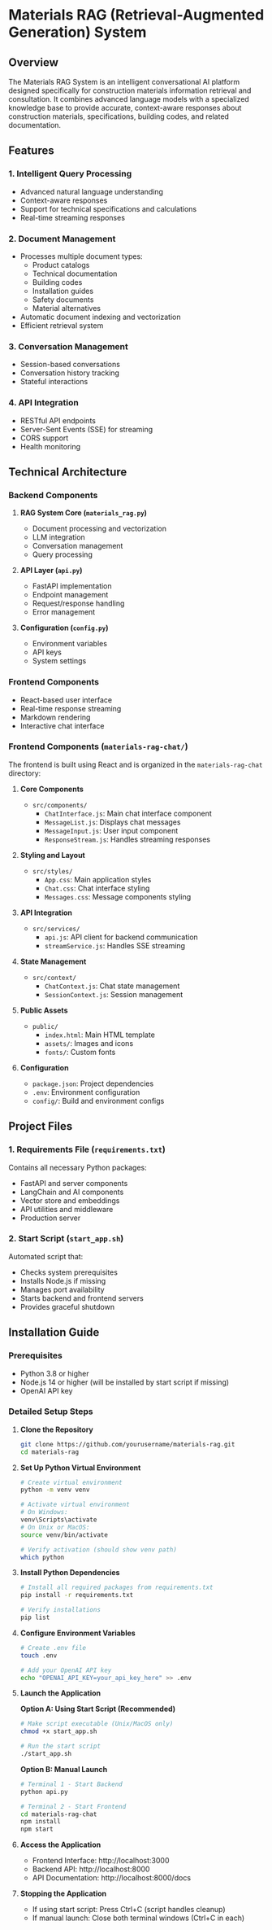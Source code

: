 # Materials RAG (Retrieval-Augmented Generation) System

## Overview
The Materials RAG System is an intelligent conversational AI platform designed specifically for construction materials information retrieval and consultation. It combines advanced language models with a specialized knowledge base to provide accurate, context-aware responses about construction materials, specifications, building codes, and related documentation.

## Features

### 1. Intelligent Query Processing
- Advanced natural language understanding
- Context-aware responses
- Support for technical specifications and calculations
- Real-time streaming responses

### 2. Document Management
- Processes multiple document types:
  - Product catalogs
  - Technical documentation
  - Building codes
  - Installation guides
  - Safety documents
  - Material alternatives
- Automatic document indexing and vectorization
- Efficient retrieval system

### 3. Conversation Management
- Session-based conversations
- Conversation history tracking
- Stateful interactions

### 4. API Integration
- RESTful API endpoints
- Server-Sent Events (SSE) for streaming
- CORS support
- Health monitoring

## Technical Architecture

### Backend Components
1. **RAG System Core (`materials_rag.py`)**
   - Document processing and vectorization
   - LLM integration
   - Conversation management
   - Query processing

2. **API Layer (`api.py`)**
   - FastAPI implementation
   - Endpoint management
   - Request/response handling
   - Error management

3. **Configuration (`config.py`)**
   - Environment variables
   - API keys
   - System settings

### Frontend Components
- React-based user interface
- Real-time response streaming
- Markdown rendering
- Interactive chat interface

### Frontend Components (`materials-rag-chat/`)
The frontend is built using React and is organized in the `materials-rag-chat` directory:

1. **Core Components**
   - `src/components/`
     - `ChatInterface.js`: Main chat interface component
     - `MessageList.js`: Displays chat messages
     - `MessageInput.js`: User input component
     - `ResponseStream.js`: Handles streaming responses

2. **Styling and Layout**
   - `src/styles/`
     - `App.css`: Main application styles
     - `Chat.css`: Chat interface styling
     - `Messages.css`: Message components styling

3. **API Integration**
   - `src/services/`
     - `api.js`: API client for backend communication
     - `streamService.js`: Handles SSE streaming

4. **State Management**
   - `src/context/`
     - `ChatContext.js`: Chat state management
     - `SessionContext.js`: Session management

5. **Public Assets**
   - `public/`
     - `index.html`: Main HTML template
     - `assets/`: Images and icons
     - `fonts/`: Custom fonts

6. **Configuration**
   - `package.json`: Project dependencies
   - `.env`: Environment configuration
   - `config/`: Build and environment configs

## Project Files

### 1. Requirements File (`requirements.txt`)
Contains all necessary Python packages:
- FastAPI and server components
- LangChain and AI components
- Vector store and embeddings
- API utilities and middleware
- Production server

### 2. Start Script (`start_app.sh`)
Automated script that:
- Checks system prerequisites
- Installs Node.js if missing
- Manages port availability
- Starts backend and frontend servers
- Provides graceful shutdown

## Installation Guide

### Prerequisites
- Python 3.8 or higher
- Node.js 14 or higher (will be installed by start script if missing)
- OpenAI API key

### Detailed Setup Steps

1. **Clone the Repository**
   ```bash
   git clone https://github.com/yourusername/materials-rag.git
   cd materials-rag
   ```

2. **Set Up Python Virtual Environment**
   ```bash
   # Create virtual environment
   python -m venv venv

   # Activate virtual environment
   # On Windows:
   venv\Scripts\activate
   # On Unix or MacOS:
   source venv/bin/activate

   # Verify activation (should show venv path)
   which python
   ```

3. **Install Python Dependencies**
   ```bash
   # Install all required packages from requirements.txt
   pip install -r requirements.txt

   # Verify installations
   pip list
   ```

4. **Configure Environment Variables**
   ```bash
   # Create .env file
   touch .env

   # Add your OpenAI API key
   echo "OPENAI_API_KEY=your_api_key_here" >> .env
   ```

5. **Launch the Application**

   **Option A: Using Start Script (Recommended)**
   ```bash
   # Make script executable (Unix/MacOS only)
   chmod +x start_app.sh

   # Run the start script
   ./start_app.sh
   ```

   **Option B: Manual Launch**
   ```bash
   # Terminal 1 - Start Backend
   python api.py

   # Terminal 2 - Start Frontend
   cd materials-rag-chat
   npm install
   npm start
   ```

6. **Access the Application**
   - Frontend Interface: http://localhost:3000
   - Backend API: http://localhost:8000
   - API Documentation: http://localhost:8000/docs

7. **Stopping the Application**
   - If using start script: Press Ctrl+C (script handles cleanup)
   - If manual launch: Close both terminal windows (Ctrl+C in each)
